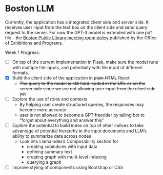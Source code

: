 # Boston LLM

Currently, the application has a integrated client side and server side. It receives user input from the text box on the client side and send query request to the server. For now the GPT-3 model is extended with one pdf file - the <a href="https://www.bpl.org/wp-content/uploads/sites/30/2020/06/Meeting-Room-Use-Policy-FINAL-5.26.20.pdf">Boston Public Library meeting room policy </a> published by the Office of Exhibitions and Programs.

Week 1 Progress:

- [ ]  On top of the current implementation in Flask, make sure the model runs with multiple file inputs, and potentially with file input of different formats.
- [x]  Build the client side of the application in ~~plain HTML~~ React
    - ~~The query to the model is still hard-coded in the URL or on the server side since we are not allowing user input from the client side yet~~
- [ ]  Explore the use of roles and contexts
    - By helping user create structured queries, the responses may become more accurate
    - user is not allowed to become a GPT freerider by telling bot to “forget about everything and answer this”
- [ ]  Explore the potential to build index on top of other indices to take advantage of potential hierarchy in the input documents and LLM’s ability to summarize data across nodes
    - Look into LlamaIndex’s Composability section for
        - creating subindices with input data
        - defining summary text
        - creating graph with multi-level indexing
        - querying a graph
- [ ]  Improve styling of components using Bootstrap or CSS